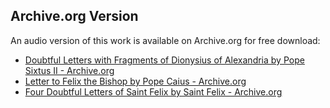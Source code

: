 ## Archive.org Version

An audio version of this work is available on Archive.org for free download:

* [Doubtful Letters with Fragments of Dionysius of Alexandria by Pope Sixtus II - Archive.org](https://archive.org/details/doubtful-letters-with-fragments-of-dionysius-of-alexandria)
* [Letter to Felix the Bishop by Pope Caius - Archive.org](https://archive.org/details/letter-to-felix-the-bishop)
* [Four Doubtful Letters of Saint Felix by Saint Felix - Archive.org](https://archive.org/details/four-doubtful-letters-of-saint-felix)